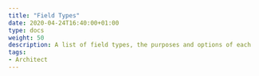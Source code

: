 ```yaml
---
title: "Field Types"
date: 2020-04-24T16:40:00+01:00
type: docs
weight: 50
description: A list of field types, the purposes and options of each
tags:
- Architect
---
```

